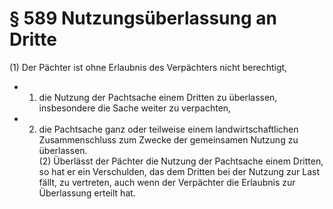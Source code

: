 # § 589 Nutzungsüberlassung an Dritte
(1) Der Pächter ist ohne Erlaubnis des Verpächters nicht berechtigt,
* 1. die Nutzung der Pachtsache einem Dritten zu überlassen, insbesondere die Sache weiter zu verpachten,
* 2. die Pachtsache ganz oder teilweise einem landwirtschaftlichen Zusammenschluss zum Zwecke der gemeinsamen Nutzung zu überlassen.  
(2) Überlässt der Pächter die Nutzung der Pachtsache einem Dritten, so hat er ein Verschulden, das dem Dritten bei der Nutzung zur Last fällt, zu vertreten, auch wenn der Verpächter die Erlaubnis zur Überlassung erteilt hat.